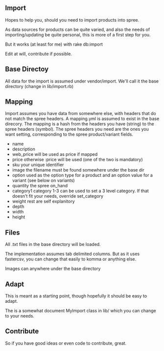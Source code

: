  Import
-------
Hopes to help you, should you need to import products into spree.

As data sources for products can be quite varied, and also the needs of importing/updating be quite personal, this is more of a first step for you.

But it works (at least for me) with rake db:import

Edit at will, contribute if possible.

Base Directoy
-------------
All data for the import is assumed under vendor/import. We'll call it the base directory (change in lib/import.rb)

Mapping
-------
Import assumes you have data from somewhere else, with headers that do not match the spree headers. A mapping.yml is assumed to exist in the base direcory. The mapping is a hash from the headers you have (string) to the spree headers (symbol). The spree headers you need are the ones you want setting, corresponding to the spree product/variant fields.

- name
- description
- web_price		will be used as price if mapped
- price			otherwise :price will be used (one of the two is mandatory)
- sku			your unique identifier
- image			the filename must be found somewhere under the base dir
- option 		used as the option type for a product and an option value for a variant (see below on variants)
- quantity 		the spree on_hand 
- category1 		category 1-3 can be used to set a 3 level category. If that doesn't fit your needs, override set_category 
- weight 		rest are self explanitory
- depth
- width
- height

Files
-----
All .txt files in the base directory will be loaded. 

The implementation assumes tab delimited columns. But as it uses fastercsv, you can change that easily to komma or anything else.

Images can anywhere under the base directory

Adapt
-----
This is meant as a starting point, though hopefully it should be easy to adapt.

The is a somewhat document MyImport class in lib/ which you can change to your needs.

Contribute
----------

So if you have good ideas or even code to contribute, great.
